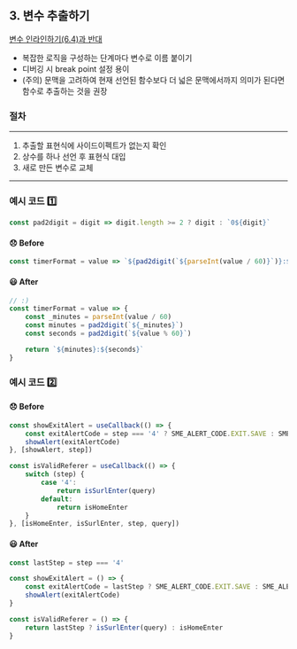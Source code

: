 ## 3. 변수 추출하기

[변수 인라인하기(6.4)과 반대](./6-4.md)

- 복잡한 로직을 구성하는 단계마다 변수로 이름 붙이기
- 디버깅 시 break point 설정 용이
- (주의) 문맥을 고려하여 현재 선언된 함수보다 더 넓은 문맥에서까지 의미가 된다면 함수로 추출하는 것을 권장

### 절차
----

1. 추출할 표현식에 사이드이펙트가 없는지 확인<br />
2. 상수를 하나 선언 후 표현식 대입<br />
3. 새로 만든 변수로 교체                                         

----

### 예시 코드 1️⃣

```js
const pad2digit = digit => digit.length >= 2 ? digit : `0${digit}`
```

#### 😞 Before
```js
const timerFormat = value => `${pad2digit(`${parseInt(value / 60)}`)}:${pad2digit(`${value % 60}`)}`
```

#### 😃 After
```js
// :)
const timerFormat = value => {
    const _minutes = parseInt(value / 60)
    const minutes = pad2digit(`${_minutes}`)
    const seconds = pad2digit(`${value % 60}`)

    return `${minutes}:${seconds}`
}
```

### 예시 코드 2️⃣

#### 😞 Before
```js
const showExitAlert = useCallback(() => {
    const exitAlertCode = step === '4' ? SME_ALERT_CODE.EXIT.SAVE : SME_ALERT_CODE.EXIT.NOT_SAVE
    showAlert(exitAlertCode)
}, [showAlert, step])

const isValidReferer = useCallback(() => {
    switch (step) {
        case '4':
            return isSurlEnter(query)
        default:
            return isHomeEnter
    }
}, [isHomeEnter, isSurlEnter, step, query])
```

#### 😃 After
```js
const lastStep = step === '4'

const showExitAlert = () => {
    const exitAlertCode = lastStep ? SME_ALERT_CODE.EXIT.SAVE : SME_ALERT_CODE.EXIT.NOT_SAVE
    showAlert(exitAlertCode)
}

const isValidReferer = () => {
    return lastStep ? isSurlEnter(query) : isHomeEnter
}
```